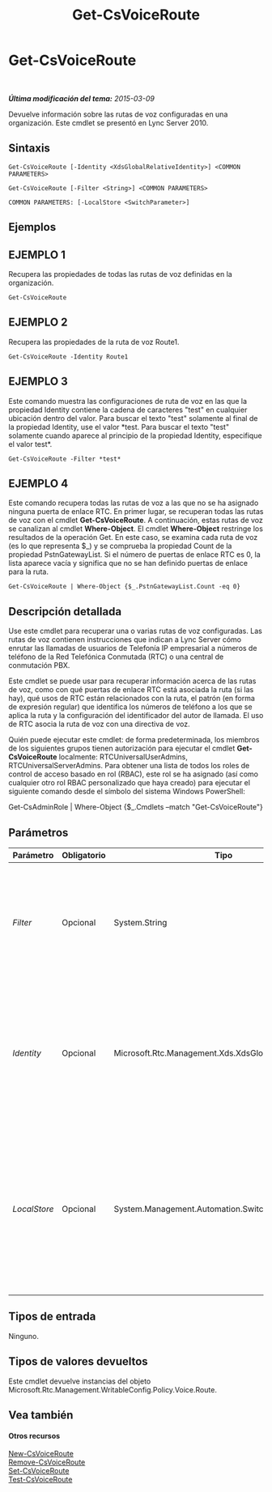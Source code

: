 ﻿---
title: Get-CsVoiceRoute
TOCTitle: Get-CsVoiceRoute
ms:assetid: 422abb2d-bff3-4b9a-b18c-d8202b01f69b
ms:mtpsurl: https://technet.microsoft.com/es-es/library/Gg425926(v=OCS.15)
ms:contentKeyID: 48275042
ms.date: 01/07/2017
mtps_version: v=OCS.15
ms.translationtype: HT
---

# Get-CsVoiceRoute

 

_**Última modificación del tema:** 2015-03-09_

Devuelve información sobre las rutas de voz configuradas en una organización. Este cmdlet se presentó en Lync Server 2010.

## Sintaxis

    Get-CsVoiceRoute [-Identity <XdsGlobalRelativeIdentity>] <COMMON PARAMETERS>

    Get-CsVoiceRoute [-Filter <String>] <COMMON PARAMETERS>

    COMMON PARAMETERS: [-LocalStore <SwitchParameter>]

## Ejemplos

## EJEMPLO 1

Recupera las propiedades de todas las rutas de voz definidas en la organización.

    Get-CsVoiceRoute

## EJEMPLO 2

Recupera las propiedades de la ruta de voz Route1.

    Get-CsVoiceRoute -Identity Route1

## EJEMPLO 3

Este comando muestra las configuraciones de ruta de voz en las que la propiedad Identity contiene la cadena de caracteres "test" en cualquier ubicación dentro del valor. Para buscar el texto "test" solamente al final de la propiedad Identity, use el valor \*test. Para buscar el texto "test" solamente cuando aparece al principio de la propiedad Identity, especifique el valor test\*.

    Get-CsVoiceRoute -Filter *test*

## EJEMPLO 4

Este comando recupera todas las rutas de voz a las que no se ha asignado ninguna puerta de enlace RTC. En primer lugar, se recuperan todas las rutas de voz con el cmdlet **Get-CsVoiceRoute**. A continuación, estas rutas de voz se canalizan al cmdlet **Where-Object**. El cmdlet **Where-Object** restringe los resultados de la operación Get. En este caso, se examina cada ruta de voz (es lo que representa $\_) y se comprueba la propiedad Count de la propiedad PstnGatewayList. Si el número de puertas de enlace RTC es 0, la lista aparece vacía y significa que no se han definido puertas de enlace para la ruta.

    Get-CsVoiceRoute | Where-Object {$_.PstnGatewayList.Count -eq 0}

## Descripción detallada

Use este cmdlet para recuperar una o varias rutas de voz configuradas. Las rutas de voz contienen instrucciones que indican a Lync Server cómo enrutar las llamadas de usuarios de Telefonía IP empresarial a números de teléfono de la Red Telefónica Conmutada (RTC) o una central de conmutación PBX.

Este cmdlet se puede usar para recuperar información acerca de las rutas de voz, como con qué puertas de enlace RTC está asociada la ruta (si las hay), qué usos de RTC están relacionados con la ruta, el patrón (en forma de expresión regular) que identifica los números de teléfono a los que se aplica la ruta y la configuración del identificador del autor de llamada. El uso de RTC asocia la ruta de voz con una directiva de voz.

Quién puede ejecutar este cmdlet: de forma predeterminada, los miembros de los siguientes grupos tienen autorización para ejecutar el cmdlet **Get-CsVoiceRoute** localmente: RTCUniversalUserAdmins, RTCUniversalServerAdmins. Para obtener una lista de todos los roles de control de acceso basado en rol (RBAC), este rol se ha asignado (así como cualquier otro rol RBAC personalizado que haya creado) para ejecutar el siguiente comando desde el símbolo del sistema Windows PowerShell:

Get-CsAdminRole | Where-Object {$\_.Cmdlets –match "Get-CsVoiceRoute"}

## Parámetros


<table>
<colgroup>
<col style="width: 25%" />
<col style="width: 25%" />
<col style="width: 25%" />
<col style="width: 25%" />
</colgroup>
<thead>
<tr class="header">
<th>Parámetro</th>
<th>Obligatorio</th>
<th>Tipo</th>
<th>Descripción</th>
</tr>
</thead>
<tbody>
<tr class="odd">
<td><p><em>Filter</em></p></td>
<td><p>Opcional</p></td>
<td><p>System.String</p></td>
<td><p>Este parámetro filtra los resultados de la operación Get según el valor de comodín enviado al parámetro.</p></td>
</tr>
<tr class="even">
<td><p><em>Identity</em></p></td>
<td><p>Opcional</p></td>
<td><p>Microsoft.Rtc.Management.Xds.XdsGlobalRelativeIdentity</p></td>
<td><p>Cadena de caracteres que identifica de manera única la ruta de voz. Si no se especifica una identidad, se devolverán todas las rutas de voz de la organización.</p>
<p></p></td>
</tr>
<tr class="odd">
<td><p><em>LocalStore</em></p></td>
<td><p>Opcional</p></td>
<td><p>System.Management.Automation.SwitchParameter</p></td>
<td><p>Recupera la ruta de voz a partir de una réplica local de Almacén de administración central en lugar de hacerlo directamente desde Almacén de administración central.</p></td>
</tr>
</tbody>
</table>


## Tipos de entrada

Ninguno.

## Tipos de valores devueltos

Este cmdlet devuelve instancias del objeto Microsoft.Rtc.Management.WritableConfig.Policy.Voice.Route.

## Vea también

#### Otros recursos

[New-CsVoiceRoute](new-csvoiceroute.md)  
[Remove-CsVoiceRoute](remove-csvoiceroute.md)  
[Set-CsVoiceRoute](set-csvoiceroute.md)  
[Test-CsVoiceRoute](test-csvoiceroute.md)

